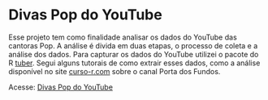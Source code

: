 # Divas Pop do YouTube

Esse projeto tem como finalidade analisar os dados do YouTube das cantoras Pop. A análise é divida em duas etapas, o processo de coleta e a análise dos dados.
Para capturar os dados do YouTube utilizei o pacote do R [tuber](https://github.com/soodoku/tuber). Segui alguns tutorais de como extrair esses dados, como a análise disponível no site [curso-r.com](curso-r.com/blog/2017/03/20/2017-03-20-porta-dos-fundos-decadencia/) sobre o canal Porta dos Fundos.

Acesse: [Divas Pop do YouTube](http://bit.ly/divaspopsegundoyoutube)
